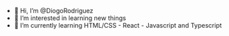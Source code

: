- 👋 Hi, I’m @DiogoRodriguez
- 👀 I’m interested in learning new things
- 🌱 I’m currently learning HTML/CSS - React - Javascript and Typescript

<!---
DiogoRodriguez/DiogoRodriguez is a ✨ special ✨ repository because its `README.md` (this file) appears on your GitHub profile.
You can click the Preview link to take a look at your changes.
--->
